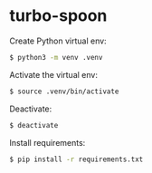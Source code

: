 # turbo-spoon

Create Python virtual env:

```bash
$ python3 -m venv .venv
```

Activate the virtual env:
```bash
$ source .venv/bin/activate
```

Deactivate:
```bash
$ deactivate
```

Install requirements:

```bash
$ pip install -r requirements.txt
```
